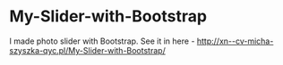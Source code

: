 # My-Slider-with-Bootstrap
I made photo slider with Bootstrap. See it in here - http://xn--cv-micha-szyszka-qyc.pl/My-Slider-with-Bootstrap/
